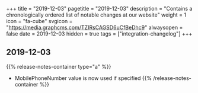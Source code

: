 +++
title = "2019-12-03"
pagetitle = "2019-12-03"
description = "Contains a chronologically ordered list of notable changes at our website"
weight = 1
icon = "fa-cube"
svgicon = "https://media.graphcms.com/TZIRsCAGSD6uCfBeDhc9"
alwaysopen = false
date = 2019-12-03
hidden = true
tags = ["integration-changelog"]
+++

## 2019-12-03
{{% release-notes-container type="a" %}}
- MobilePhoneNumber value is now used if specified
{{% /release-notes-container %}}
